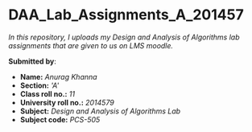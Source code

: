 # DAA_Lab_Assignments_A_201457
_In this repository, I uploads my Design and Analysis of Algorithms lab assignments that are given to us on LMS moodle._

**Submitted by**:
- **Name:** _Anurag Khanna_
- **Section:** _'A'_
- **Class roll no.:** _11_
- **University roll no.:** _2014579_
- **Subject:** _Design and Analysis of Algorithms Lab_
- **Subject code:** _PCS-505_

